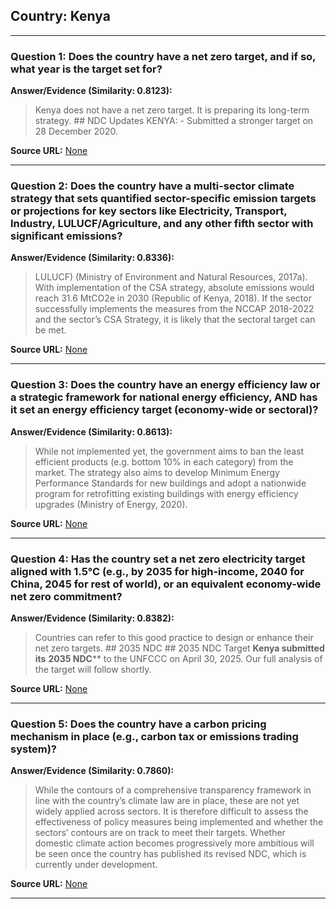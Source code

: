## Country: Kenya

---
### Question 1: Does the country have a net zero target, and if so, what year is the target set for?

**Answer/Evidence (Similarity: 0.8123):**
> Kenya does not have a net zero target. It is preparing its long-term strategy. ## NDC Updates  KENYA:  - Submitted a stronger target on 28 December 2020.

**Source URL:** [None](None)

---
### Question 2: Does the country have a multi-sector climate strategy that sets quantified sector-specific emission targets or projections for key sectors like Electricity, Transport, Industry, LULUCF/Agriculture, and any other fifth sector with significant emissions?

**Answer/Evidence (Similarity: 0.8336):**
> LULUCF) (Ministry of Environment and Natural Resources, 2017a). With implementation of the CSA strategy, absolute emissions would reach 31.6 MtCO2e in 2030 (Republic of Kenya, 2018). If the sector successfully implements the measures from the NCCAP 2018-2022 and the sector’s CSA Strategy, it is likely that the sectoral target can be met.

**Source URL:** [None](None)

---
### Question 3: Does the country have an energy efficiency law or a strategic framework for national energy efficiency, AND has it set an energy efficiency target (economy-wide or sectoral)?

**Answer/Evidence (Similarity: 0.8613):**
> While not implemented yet, the government aims to ban the least efficient products (e.g. bottom 10% in each category) from the market. The strategy also aims to develop Minimum Energy Performance Standards for new buildings and adopt a nationwide program for retrofitting existing buildings with energy efficiency upgrades (Ministry of Energy, 2020).

**Source URL:** [None](None)

---
### Question 4: Has the country set a net zero electricity target aligned with 1.5°C (e.g., by 2035 for high-income, 2040 for China, 2045 for rest of world), or an equivalent economy-wide net zero commitment?

**Answer/Evidence (Similarity: 0.8382):**
> Countries can refer to this good practice to design or enhance their net zero targets. ## 2035 NDC  ## 2035 NDC Target  **Kenya submitted its** **2035 NDC**** to the UNFCCC on April 30, 2025. Our full analysis of the target will follow shortly.

**Source URL:** [None](None)

---
### Question 5: Does the country have a carbon pricing mechanism in place (e.g., carbon tax or emissions trading system)?

**Answer/Evidence (Similarity: 0.7860):**
> While the contours of a comprehensive transparency framework in line with the country’s climate law are in place, these are not yet widely applied across sectors. It is therefore difficult to assess the effectiveness of policy measures being implemented and whether the sectors’ contours are on track to meet their targets. Whether domestic climate action becomes progressively more ambitious will be seen once the country has published its revised NDC, which is currently under development.

**Source URL:** [None](None)

---
